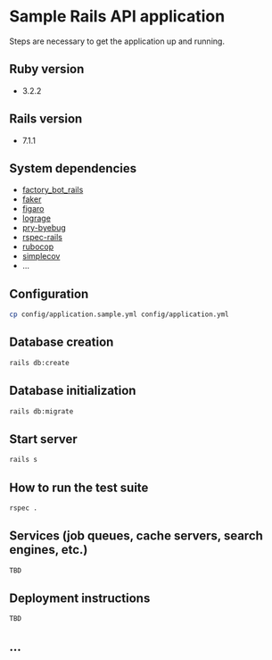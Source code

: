 # Sample Rails API application

Steps are necessary to get the application up and running.

## Ruby version

- 3.2.2

## Rails version

- 7.1.1

## System dependencies

- [factory_bot_rails](https://rubygems.org/gems/factory_bot_rails)
- [faker](https://rubygems.org/gems/faker)
- [figaro](https://rubygems.org/gems/figaro)
- [lograge](https://rubygems.org/gems/lograge)
- [pry-byebug](https://rubygems.org/gems/pry-byebug)
- [rspec-rails](https://rubygems.org/gems/rspec-rails)
- [rubocop](https://rubygems.org/gems/rubocop)
- [simplecov](https://rubygems.org/gems/simplecov)
- ...

## Configuration

```bash
cp config/application.sample.yml config/application.yml 
```

## Database creation

```bash
rails db:create 
```

## Database initialization

```bash
rails db:migrate
```

## Start server

```bash
rails s
```

## How to run the test suite

```bash
rspec . 
```

## Services (job queues, cache servers, search engines, etc.)

```bash
TBD 
```

## Deployment instructions

```bash
TBD 
```

## ...
